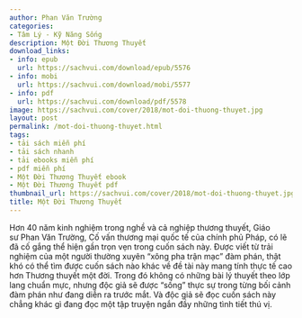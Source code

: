 ```yaml
---
author: Phan Văn Trường
categories:
- Tâm Lý - Kỹ Năng Sống
description: Một Đời Thương Thuyết
download_links:
- info: epub
  url: https://sachvui.com/download/epub/5576
- info: mobi
  url: https://sachvui.com/download/mobi/5577
- info: pdf
  url: https://sachvui.com/download/pdf/5578
image: https://sachvui.com/cover/2018/mot-doi-thuong-thuyet.jpg
layout: post
permalink: /mot-doi-thuong-thuyet.html
tags:
- tải sách miễn phí
- tải sách nhanh
- tải ebooks miễn phí
- pdf miễn phí
- Một Đời Thương Thuyết ebook
- Một Đời Thương Thuyết pdf
thumbnail_url: https://sachvui.com/cover/2018/mot-doi-thuong-thuyet.jpg
title: Một Đời Thương Thuyết
---
```


 <div class="item-desc text-justify"> <p>Hơn 40 năm kinh nghiệm trong nghề và cả nghiệp thương thuyết, Giáo sư Phan Văn Trường, Cố vấn thương mại quốc tế của chính phủ Pháp, có lẽ đã cố gắng thể hiện gần trọn vẹn trong cuốn sách này. Được viết từ trải nghiệm của một người thường xuyên “xông pha trận mạc” đàm phán, thật khó có thể tìm được cuốn sách nào khác về đề tài này mang tính thực tế cao hơn Thương thuyết một đời. Trong đó không có những bài lý thuyết theo lớp lang chuẩn mực, nhưng độc giả sẽ được “sống” thực sự trong từng bối cảnh đàm phán như đang diễn ra trước mắt. Và độc giả sẽ đọc cuốn sách này chẳng khác gì đang đọc một tập truyện ngắn đầy những tình tiết thú vị.</p> </div>